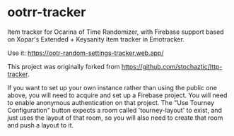 # ootrr-tracker
Item tracker for Ocarina of Time Randomizer, with Firebase support based on Xopar's Extended + Keysanity item tracker in Emotracker.

Use it: https://ootr-random-settings-tracker.web.app/

This project was originally forked from https://github.com/stochaztic/lttp-tracker.

If you want to set up your own instance rather than using the public one above, you will need to acquire and set up a Firebase project. You will need to enable anonymous authentication on that project. The "Use Tourney Configuration" button expects a room called 'tourney-layout' to exist, and just uses the layout of that room, so you will also need to create that room and push a layout to it.